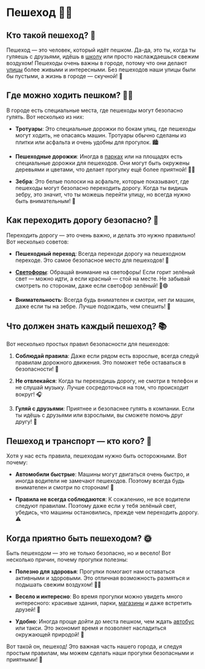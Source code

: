 # Пешеход 🚶‍♂️

## Кто такой пешеход? 🤔
Пешеход — это человек, который идёт пешком. Да-да, это ты, когда ты гуляешь с друзьями, идёшь в [школу](school.md) или просто наслаждаешься свежим воздухом! Пешеходы очень важны в городе, потому что они делают [улицы](street.md) более живыми и интересными. Без пешеходов наши улицы были бы пустыми, а жизнь в городе — скучной! 🌆

## Где можно ходить пешком? 🚶‍♀️
В городе есть специальные места, где пешеходы могут безопасно гулять. Вот несколько из них:

- **Тротуары**: Это специальные дорожки по бокам улиц, где пешеходы могут ходить, не опасаясь машин. Тротуары обычно сделаны из плитки или асфальта и очень удобны для прогулок. 🏙️

- **Пешеходные дорожки**: Иногда в [парках](city_park.md) или на площадях есть специальные дорожки для пешеходов. Они могут быть окружены деревьями и цветами, что делает прогулку ещё более приятной! 🌳🌼

- **Зебра**: Это белые полоски на асфальте, которые показывают, где пешеходы могут безопасно переходить дорогу. Когда ты видишь зебру, это значит, что ты можешь перейти улицу, но всегда нужно быть внимательным! 🦓

## Как переходить дорогу безопасно? 🚦
Переходить дорогу — это очень важно, и делать это нужно правильно! Вот несколько советов:

- **Пешеходный переход**: Всегда переходи дорогу на пешеходном переходе. Это самое безопасное место для пешеходов! 🚸

- **[Светофоры](traffic_light.md)**: Обращай внимание на светофоры! Если горит зелёный свет — можно идти, а если красный — стой на месте. Не забывай смотреть по сторонам, даже если светофор зелёный! 🔴🟢

- **Внимательность**: Всегда будь внимателен и смотри, нет ли машин, даже если ты на зебре. Лучше подождать, чем спешить! 👀

## Что должен знать каждый пешеход? 📚
Вот несколько простых правил безопасности для пешеходов:

1. **Соблюдай правила**: Даже если рядом есть взрослые, всегда следуй правилам дорожного движения. Это поможет тебе оставаться в безопасности! 🚦

2. **Не отвлекайся**: Когда ты переходишь дорогу, не смотри в телефон и не слушай музыку. Лучше сосредоточься на том, что происходит вокруг! 🎧

3. **Гуляй с друзьями**: Приятнее и безопаснее гулять в компании. Если ты идёшь с друзьями или взрослыми, вы сможете помочь друг другу! 👫

## Пешеход и транспорт — кто кого? 🚗
Хотя у нас есть правила, пешеходам нужно быть осторожными. Вот почему:

- **Автомобили быстрые**: Машины могут двигаться очень быстро, и иногда водители не замечают пешеходов. Поэтому всегда будь внимателен и смотри по сторонам! 🚙

- **Правила не всегда соблюдаются**: К сожалению, не все водители следуют правилам. Поэтому даже если у тебя зелёный свет, убедись, что машины остановились, прежде чем переходить дорогу. ⚠️

## Когда приятно быть пешеходом? 🌞
Быть пешеходом — это не только безопасно, но и весело! Вот несколько причин, почему прогулки полезны:

- **Полезно для здоровья**: Прогулки помогают нам оставаться активными и здоровыми. Это отличная возможность размяться и подышать свежим воздухом! 🏃‍♂️

- **Весело и интересно**: Во время прогулки можно увидеть много интересного: красивые здания, парки, [магазины](market.md) и даже встретить друзей! 🎉

- **Удобно**: Иногда проще дойти до места пешком, чем ждать [автобус](bus.md) или такси. Это экономит время и позволяет насладиться окружающей природой! 🌳

Вот такой он, пешеход! Это важная часть нашего города, и следуя простым правилам, мы можем сделать наши прогулки безопасными и приятными! 🌟